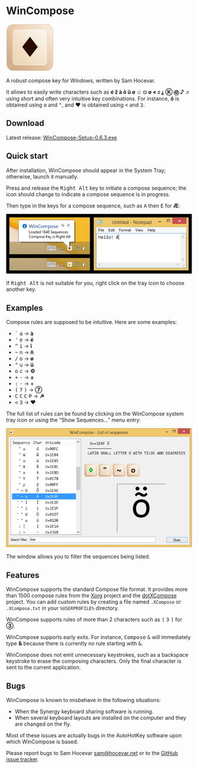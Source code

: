 ﻿WinCompose
==========

![Icon](/web/icon.png)

A robust compose key for Windows, written by Sam Hocevar.

It allows to easily write characters such as **é ž à ō û ø ☺ ¤
∅ « ♯ ⸘ Ⓚ ㊷ ♪ ♬** using short and often very intuitive key
combinations. For instance, **ö** is obtained using <kbd>o</kbd> and <kbd>"</kbd>, and
**♥** is obtained using <kbd>&lt;</kbd> and <kbd>3</kbd>.

Download
--------

Latest release: [WinCompose-Setup-0.6.3.exe](https://github.com/samhocevar/wincompose/releases/download/v0.6.3/WinCompose-Setup-0.6.3.exe)

Quick start
-----------

After installation, WinCompose should appear in the System Tray;
otherwise, launch it manually.

Press and release the <kbd>Right Alt</kbd> key to initiate a compose sequence; the
icon should change to indicate a compose sequence is in progress.

Then type in the keys for a compose sequence, such as <kbd>A</kbd> then <kbd>E</kbd> for **Æ**:

![Quick Launch](/web/shot1.png)

If <kbd>Right Alt</kbd> is not suitable for you, right click on the tray icon to
choose another key.

Examples
--------

Compose rules are supposed to be intuitive. Here are some examples:

 - <kbd>\`</kbd> <kbd>a</kbd> → **à**
 - <kbd>'</kbd> <kbd>e</kbd> → **é**
 - <kbd>^</kbd> <kbd>i</kbd> → **î**
 - <kbd>~</kbd> <kbd>n</kbd> → **ñ**
 - <kbd>/</kbd> <kbd>o</kbd> → **ø**
 - <kbd>"</kbd> <kbd>u</kbd> → **ü**
 - <kbd>o</kbd> <kbd>c</kbd> → **©**
 - <kbd>+</kbd> <kbd>-</kbd> → **±**
 - <kbd>:</kbd> <kbd>-</kbd> → **÷**
 - <kbd>(</kbd> <kbd>7</kbd> <kbd>)</kbd> → **⑦**
 - <kbd>C</kbd> <kbd>C</kbd> <kbd>C</kbd> <kbd>P</kbd> → **☭**
 - <kbd>&lt;</kbd> <kbd>3</kbd> → **♥**

The full list of rules can be found by clicking on the WinCompose system tray
icon or using the “Show Sequences…” menu entry:

![Sequence List](/web/shot2.png)

The window allows you to filter the sequences being listed.

Features
--------

WinCompose supports the standard Compose file format. It provides more than
1500 compose rules from the [Xorg](http://www.x.org/wiki/) project and the
[dotXCompose](https://github.com/kragen/xcompose) project. You can add custom
rules by creating a file named `.XCompose` or `.XCompose.txt` in your
`%USERPROFILE%` directory.

WinCompose supports rules of more than 2 characters such as <kbd>(</kbd> <kbd>3</kbd> <kbd>)</kbd>
for **③**.

WinCompose supports early exits. For instance, <kbd>Compose</kbd> <kbd>&</kbd> will
immediately type **&** because there is currently no rule starting with <kbd>&</kbd>.

WinCompose does not emit unnecessary keystrokes, such as a backspace keystroke
to erase the composing characters. Only the final character is sent to the
current application.

Bugs
----

WinCompose is known to misbehave in the following situations:
 - When the Synergy keyboard sharing software is running.
 - When several keyboard layouts are installed on the computer and they are
   changed on the fly.

Most of these issues are actually bugs in the AutoHotKey software upon which
WinCompose is based.

Please report bugs to Sam Hocevar <sam@hocevar.net> or to the [GitHub issue
tracker](https://github.com/samhocevar/wincompose/issues).

